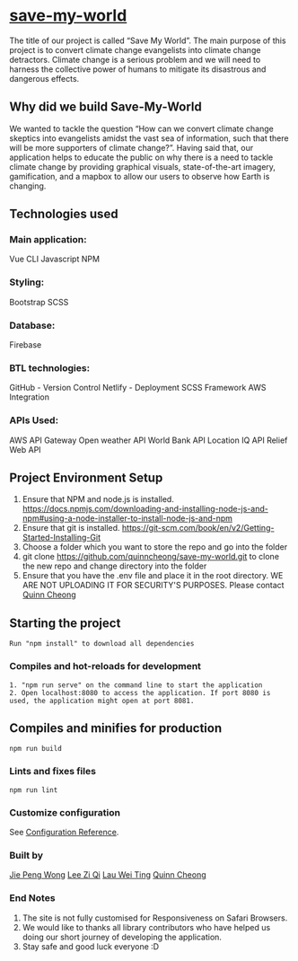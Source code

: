 # [save-my-world](https://save-my-world.netlify.app/#/)
The title of our project is called “Save My World”. The main purpose of this project is to convert climate change evangelists into climate change detractors. Climate change is a serious problem and we will need to harness the collective power of humans to mitigate its disastrous and dangerous effects. 

## Why did we build Save-My-World
We wanted to tackle the question “How can we convert climate change skeptics into evangelists amidst the vast sea of information, such that there will be more supporters of climate change?”.  Having said that, our application helps to educate the public on why there is a need to tackle climate change by providing graphical visuals, state-of-the-art imagery, gamification, and a mapbox to allow our users to observe how Earth is changing.

## Technologies used
### Main application:
Vue CLI
Javascript
NPM
### Styling:
Bootstrap
SCSS
### Database: 
Firebase 
### BTL technologies:
GitHub - Version Control
Netlify - Deployment
SCSS Framework
AWS Integration
### APIs Used:
AWS API Gateway
Open weather API
World Bank API
Location IQ API
Relief Web API

## Project Environment Setup
1) Ensure that NPM and node.js is installed. https://docs.npmjs.com/downloading-and-installing-node-js-and-npm#using-a-node-installer-to-install-node-js-and-npm
2) Ensure that git is installed. https://git-scm.com/book/en/v2/Getting-Started-Installing-Git
3) Choose a folder which you want to store the repo and go into the folder
4) git clone https://github.com/quinncheong/save-my-world.git to clone the new repo and change directory into the folder
5) Ensure that you have the .env file and place it in the root directory. WE ARE NOT UPLOADING IT FOR SECURITY'S PURPOSES. Please contact [Quinn Cheong](https://github.com/quinncheong)  

## Starting the project
```
Run "npm install" to download all dependencies 
```
### Compiles and hot-reloads for development
```
1. "npm run serve" on the command line to start the application
2. Open localhost:8080 to access the application. If port 8080 is used, the application might open at port 8081.
```
## Compiles and minifies for production
```
npm run build
```

### Lints and fixes files
```
npm run lint
```

### Customize configuration
See [Configuration Reference](https://cli.vuejs.org/config/).

### Built by
[Jie Peng Wong](https://github.com/jiepengwong) 
[Lee Zi Qi](https://github.com/asianburpgirl) 
[Lau Wei Ting](https://github.com/WeiTingsys) 
[Quinn Cheong](https://github.com/quinncheong) 

### End Notes
1. The site is not fully customised for Responsiveness on Safari Browsers.
2. We would like to thanks all library contributors who have helped us doing our short journey of developing the application.
3. Stay safe and good luck everyone :D
